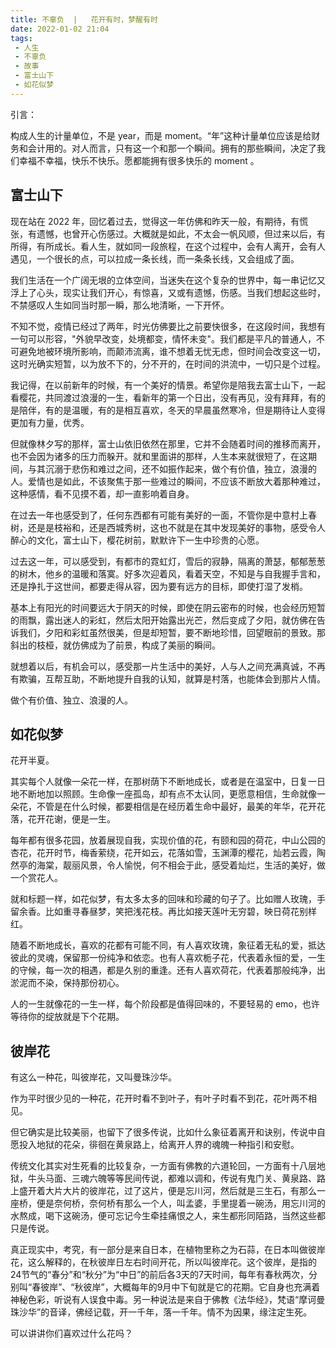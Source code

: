 ```yaml
---
title: 不辜负  |   花开有时，梦醒有时 
date: 2022-01-02 21:04
tags: 
 - 人生
 - 不辜负
 - 故事
 - 富士山下
 - 如花似梦
---
```


引言：

构成人生的计量单位，不是 year，而是 moment。“年”这种计量单位应该是给财务和会计用的。对人而言，只有这一个和那一个瞬间。拥有的那些瞬间，决定了我们幸福不幸福，快乐不快乐。愿都能拥有很多快乐的 moment 。

## 富士山下

现在站在 2022 年，回忆着过去，觉得这一年仿佛和昨天一般，有期待，有慌张，有遗憾，也曾开心伤感过。大概就是如此，不太会一帆风顺，但过来以后，有所得，有所成长。看人生，就如同一段旅程，在这个过程中，会有人离开，会有人遇见，一个很长的点，可以拉成一条长线，而一条条长线，又会组成了面。

我们生活在一个广阔无垠的立体空间，当迷失在这个复杂的世界中，每一串记忆又浮上了心头，现实让我们开心，有惊喜，又或有遗憾，伤感。当我们想起这些时，不禁感叹人生如同当时那一瞬，那么地清晰，一下开怀。

不知不觉，疫情已经过了两年，时光仿佛要比之前要快很多，在这段时间，我想有一句可以形容，"外貌早改变，处境都变，情怀未变"。我们都是平凡的普通人，不可避免地被环境所影响，而颠沛流离，谁不想着无忧无虑，但时间会改变这一切，这时光确实短暂，以为放不下的，分不开的，在时间的洪流中，一切只是个过程。

我记得，在以前新年的时候，有一个美好的情景。希望你是陪我去富士山下，一起看樱花，共同渡过浪漫的一生，看新年的第一个日出，没有再见，没有拜拜，有的是陪伴，有的是温暖，有的是相互喜欢，冬天的早晨虽然寒冷，但是期待让人变得更加有力量，优秀。

但就像林夕写的那样，富士山依旧依然在那里，它并不会随着时间的推移而离开，也不会因为诸多的压力而躲开。就和里面讲的那样，人生本来就很短了，在这期间，与其沉溺于悲伤和难过之间，还不如振作起来，做个有价值，独立，浪漫的人。爱情也是如此，不该聚焦于那一些难过的瞬间，不应该不断放大着那种难过，这种感情，看不见摸不着，却一直影响着自身。

在过去一年也感受到了，任何东西都有可能有美好的一面，不管你是中意村上春树，还是是枝裕和，还是西城秀树，这也不就是在其中发现美好的事物，感受令人醉心的文化，富士山下，樱花树前，默默许下一生中珍贵的心愿。

过去这一年，可以感受到，有都市的霓虹灯，雪后的寂静，隔离的萧瑟，郁郁葱葱的树木，他乡的温暖和落寞。好多次迎着风，看着天空，不知是与自我握手言和，还是挣扎于这世间，都要走得从容，因为要有远方的目标，即使打湿了发梢。

基本上有阳光的时间要远大于阴天的时候，即使在阴云密布的时候，也会经历短暂的雨飘，露出迷人的彩虹，然后太阳开始露出光芒，然后变成了夕阳，就仿佛在告诉我们，夕阳和彩虹虽然很美，但是却短暂，要不断地珍惜，回望眼前的景致。那斜出的枝桠，就仿佛成为了前景，构成了美丽的瞬间。

就想着以后，有机会可以，感受那一片生活中的美好，人与人之间充满真诚，不再有欺骗，互帮互助，不断地提升自我的认知，就算是村落，也能体会到那片人情。

做个有价值、独立、浪漫的人。

## 如花似梦

花开半夏。

其实每个人就像一朵花一样，在那树荫下不断地成长，或者是在温室中，日复一日地不断地加以照顾。生命像一座孤岛，却有点不太认同，更愿意相信，生命就像一朵花，不管是在什么时候，都要相信是在经历着生命中最好，最美的年华，花开花落，花开花谢，便是一生。

每年都有很多花园，放着展现自我，实现价值的花，有颐和园的荷花，中山公园的杏花，花开时节，梅香萦绕，花开如云，花落如雪，玉渊潭的樱花，灿若云霞，陶然亭的海棠，靓丽风景，令人愉悦，何不相会于此，感受着灿烂，生活的美好，做一个赏花人。

就和标题一样，如花似梦，有太多太多的回味和珍藏的句子了。比如赠人玫瑰，手留余香。比如重寻春昼梦，笑把浅花枝。再比如接天莲叶无穷碧，映日荷花别样红。


随着不断地成长，喜欢的花都有可能不同，有人喜欢玫瑰，象征着无私的爱，抵达彼此的灵魂，保留那一份纯净和依恋。也有人喜欢栀子花，代表着永恒的爱，一生的守候，每一次的相遇，都是久别的重逢。还有人喜欢荷花，代表着那般纯净，出淤泥而不染，保持那份初心。


人的一生就像花的一生一样，每个阶段都是值得回味的，不要轻易的 emo，也许等待你的绽放就是下个花期。

## 彼岸花

有这么一种花，叫彼岸花，又叫曼珠沙华。

作为平时很少见的一种花，花开时看不到叶子，有叶子时看不到花，花叶两不相见。

但它确实是比较美丽，也留下了很多传说，比如什么象征着离开和诀别，传说中自愿投入地狱的花朵，徘徊在黄泉路上，给离开人界的魂魄一种指引和安慰。

传统文化其实对生死看的比较复杂，一方面有佛教的六道轮回，一方面有十八层地狱，牛头马面、三魂六魄等等民间传说，都难以调和，传说有鬼门关、黄泉路、路上盛开着大片大片的彼岸花，过了这片，便是忘川河，然后就是三生石，有那么一座桥，便是奈何桥，奈何桥有那么一个人，叫孟婆，手里提着一碗汤，用忘川河的水熬成，喝下这碗汤，便可忘记今生牵挂痛恨之人，来生都形同陌路，当然这些都只是传说。

真正现实中，考究，有一部分是来自日本，在植物里称之为石蒜，在日本叫做彼岸花，这么解释的，在秋彼岸日左右时间开花，所以叫彼岸花。这个彼岸，是指的24节气的“春分”和“秋分”为“中日”的前后各3天的7天时间，每年有春秋两次，分别叫“春彼岸”、“秋彼岸”，大概每年的9月中下旬就是它的花期。它自身也充满着神秘色彩，听说有人误食中毒。另一种说法是来自于佛教《法华经》，梵语“摩诃曼珠沙华”的音译，佛经记载，开一千年，落一千年。情不为因果，缘注定生死。

可以讲讲你们喜欢过什么花吗？